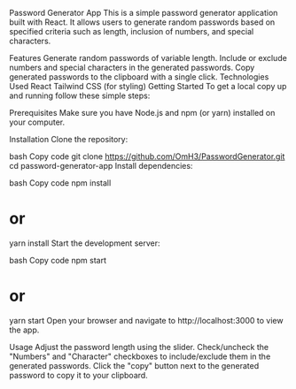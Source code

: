 
Password Generator App
This is a simple password generator application built with React. It allows users to generate random passwords based on specified criteria such as length, inclusion of numbers, and special characters.

Features
Generate random passwords of variable length.
Include or exclude numbers and special characters in the generated passwords.
Copy generated passwords to the clipboard with a single click.
Technologies Used
React
Tailwind CSS (for styling)
Getting Started
To get a local copy up and running follow these simple steps:

Prerequisites
Make sure you have Node.js and npm (or yarn) installed on your computer.

Installation
Clone the repository:

bash
Copy code
git clone https://github.com/OmH3/PasswordGenerator.git
cd password-generator-app
Install dependencies:

bash
Copy code
npm install
# or
yarn install
Start the development server:

bash
Copy code
npm start
# or
yarn start
Open your browser and navigate to http://localhost:3000 to view the app.

Usage
Adjust the password length using the slider.
Check/uncheck the "Numbers" and "Character" checkboxes to include/exclude them in the generated passwords.
Click the "copy" button next to the generated password to copy it to your clipboard.

